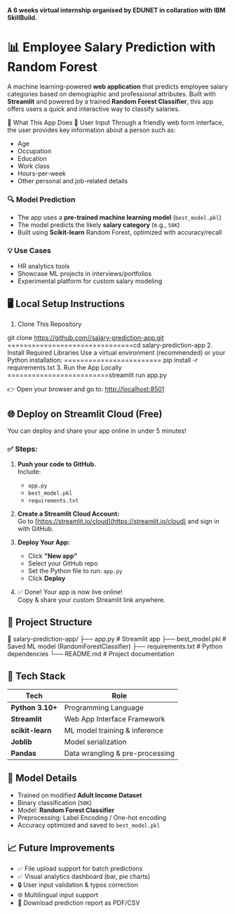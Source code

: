 ****A 6 weeks  virtual internship organised by EDUNET in collaration with IBM SkillBuild.****

# 📊 Employee Salary Prediction with Random Forest

A machine learning-powered **web application** that predicts employee salary categories based on demographic and professional attributes. Built with **Streamlit** and powered by a trained **Random Forest Classifier**, this app offers users a quick and interactive way to classify salaries.

🧠 What This App Does
👤 User Input
Through a friendly web form interface, the user provides key information about a person such as:
- Age
- Occupation
- Education
- Work class
- Hours-per-week
- Other personal and job-related details

### 🔍 Model Prediction
- The app uses a **pre-trained machine learning model** (`best_model.pkl`)
- The model predicts the likely **salary category** (e.g., `50K`)
- Built using **Scikit-learn** Random Forest, optimized with accuracy/recall

### 💡 Use Cases
- HR analytics tools
- Showcase ML projects in interviews/portfolios
- Experimental platform for custom salary modeling

## 🖥️ Local Setup Instructions

 1. Clone This Repository
    
git clone https://github.com//salary-prediction-app.git
===============================cd salary-prediction-app
2. Install Required Libraries
Use a virtual environment (recommended) or your Python installation:
======================== pip install -r requirements.txt
 3. Run the App Locally
=========================streamlit run app.py

👉 Open your browser and go to: [http://localhost:8501](http://localhost:8501)

## 🌐 Deploy on Streamlit Cloud (Free)

You can deploy and share your app online in under 5 minutes!

### ✅ Steps:

1. **Push your code to GitHub.**  
   Include:
   - `app.py`
   - `best_model.pkl`
   - `requirements.txt`

2. **Create a Streamlit Cloud Account:**  
   Go to [https://streamlit.io/cloud](https://streamlit.io/cloud) and sign in with GitHub.

3. **Deploy Your App:**  
   - Click **"New app"**  
   - Select your GitHub repo
   - Set the Python file to run: `app.py`
   - Click **Deploy**

4. ✅ Done! Your app is now live online!  
Copy & share your custom Streamlit link anywhere.

## 📁 Project Structure
📁 salary-prediction-app/
├── app.py                    # Streamlit app
├── best_model.pkl           # Saved ML model (RandomForestClassifier)
├── requirements.txt         # Python dependencies
└── README.md                # Project documentation

## 🧪 Tech Stack

| Tech             | Role                          |
|------------------|-------------------------------|
| **Python 3.10+**  | Programming Language           |
| **Streamlit**     | Web App Interface Framework    |
| **scikit-learn**  | ML model training & inference  |
| **Joblib**        | Model serialization            |
| **Pandas**        | Data wrangling & pre-processing|

## 🧠 Model Details

- Trained on modified **Adult Income Dataset**
- Binary classification (`50K`)
- Model: **Random Forest Classifier**
- Preprocessing: Label Encoding / One-hot encoding
- Accuracy optimized and saved to `best_model.pkl`

## 📈 Future Improvements

- ✅ File upload support for batch predictions
- ✅ Visual analytics dashboard (bar, pie charts)
- 🔒 User input validation & typos correction
- 🌐 Multilingual input support
- 🧾 Download prediction report as PDF/CSV
